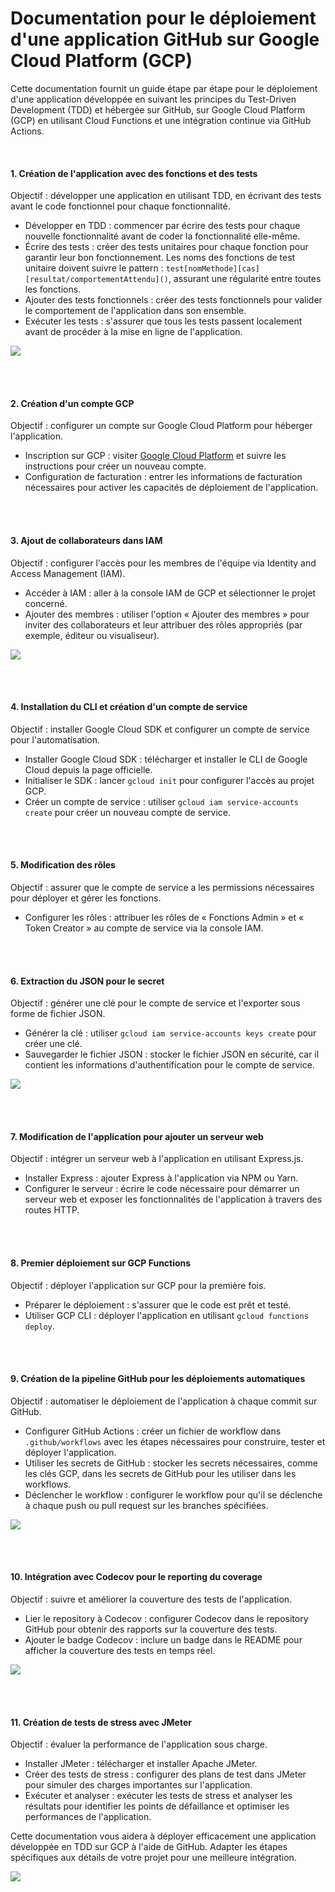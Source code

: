# Documentation pour le déploiement d'une application GitHub sur Google Cloud Platform (GCP)

Cette documentation fournit un guide étape par étape pour le déploiement d'une application développée en suivant les principes du Test-Driven Development (TDD) et hébergée sur GitHub, sur Google Cloud Platform (GCP) en utilisant Cloud Functions et une intégration continue via GitHub Actions.

<br />

#### 1. Création de l'application avec des fonctions et des tests

Objectif : développer une application en utilisant TDD, en écrivant des tests avant le code fonctionnel pour chaque fonctionnalité.

- Développer en TDD : commencer par écrire des tests pour chaque nouvelle fonctionnalité avant de coder la fonctionnalité elle-même.
- Écrire des tests : créer des tests unitaires pour chaque fonction pour garantir leur bon fonctionnement. Les noms des fonctions de test unitaire doivent suivre le pattern : `test[nomMethode][cas][resultat/comportementAttendu]()`, assurant une régularité entre toutes les fonctions.
- Ajouter des tests fonctionnels : créer des tests fonctionnels pour valider le comportement de l'application dans son ensemble.
- Exécuter les tests : s'assurer que tous les tests passent localement avant de procéder à la mise en ligne de l'application.

![](./assets/IMAGES/5.png)


<br />
<br />

#### 2. Création d'un compte GCP

Objectif : configurer un compte sur Google Cloud Platform pour héberger l'application.

- Inscription sur GCP : visiter [Google Cloud Platform](https://cloud.google.com/) et suivre les instructions pour créer un nouveau compte.
- Configuration de facturation : entrer les informations de facturation nécessaires pour activer les capacités de déploiement de l'application.

<br />
<br />

#### 3. Ajout de collaborateurs dans IAM

Objectif : configurer l'accès pour les membres de l'équipe via Identity and Access Management (IAM).

- Accéder à IAM : aller à la console IAM de GCP et sélectionner le projet concerné.
- Ajouter des membres : utiliser l'option « Ajouter des membres » pour inviter des collaborateurs et leur attribuer des rôles appropriés (par exemple, éditeur ou visualiseur).

![](./assets/IMAGES/1.png)

<br />
<br />


#### 4. Installation du CLI et création d'un compte de service

Objectif : installer Google Cloud SDK et configurer un compte de service pour l'automatisation.

- Installer Google Cloud SDK : télécharger et installer le CLI de Google Cloud depuis la page officielle.
- Initialiser le SDK : lancer `gcloud init` pour configurer l'accès au projet GCP.
- Créer un compte de service : utiliser `gcloud iam service-accounts create` pour créer un nouveau compte de service.

<br />
<br />

#### 5. Modification des rôles

Objectif : assurer que le compte de service a les permissions nécessaires pour déployer et gérer les fonctions.

- Configurer les rôles : attribuer les rôles de « Fonctions Admin » et « Token Creator » au compte de service via la console IAM.

<br />
<br />

#### 6. Extraction du JSON pour le secret

Objectif : générer une clé pour le compte de service et l'exporter sous forme de fichier JSON.

- Générer la clé : utiliser `gcloud iam service-accounts keys create` pour créer une clé.
- Sauvegarder le fichier JSON : stocker le fichier JSON en sécurité, car il contient les informations d'authentification pour le compte de service.

![](./assets/IMAGES/4.png)


<br />
<br />

#### 7. Modification de l'application pour ajouter un serveur web

Objectif : intégrer un serveur web à l'application en utilisant Express.js.

- Installer Express : ajouter Express à l'application via NPM ou Yarn.
- Configurer le serveur : écrire le code nécessaire pour démarrer un serveur web et exposer les fonctionnalités de l'application à travers des routes HTTP.

<br />
<br />

#### 8. Premier déploiement sur GCP Functions

Objectif : déployer l'application sur GCP pour la première fois.

- Préparer le déploiement : s'assurer que le code est prêt et testé.
- Utiliser GCP CLI : déployer l'application en utilisant `gcloud functions deploy`.

<br />
<br />

#### 9. Création de la pipeline GitHub pour les déploiements automatiques

Objectif : automatiser le déploiement de l'application à chaque commit sur GitHub.

- Configurer GitHub Actions : créer un fichier de workflow dans `.github/workflows` avec les étapes nécessaires pour construire, tester et déployer l'application.
- Utiliser les secrets de GitHub : stocker les secrets nécessaires, comme les clés GCP, dans les secrets de GitHub pour les utiliser dans les workflows.
- Déclencher le workflow : configurer le workflow pour qu'il se déclenche à chaque push ou pull request sur les branches spécifiées.

![](./assets/IMAGES/2.png)

<br />
<br />

#### 10. Intégration avec Codecov pour le reporting du coverage

Objectif : suivre et améliorer la couverture des tests de l'application.

- Lier le repository à Codecov : configurer Codecov dans le repository GitHub pour obtenir des rapports sur la couverture des tests.
- Ajouter le badge Codecov : inclure un badge dans le README pour afficher la couverture des tests en temps réel.

![](./assets/IMAGES/3.png)


<br />
<br />

#### 11. Création de tests de stress avec JMeter

Objectif : évaluer la performance de l'application sous charge.

- Installer JMeter : télécharger et installer Apache JMeter.
- Créer des tests de stress : configurer des plans de test dans JMeter pour simuler des charges importantes sur l'application.
- Exécuter et analyser : exécuter les tests de stress et analyser les résultats pour identifier les points de défaillance et optimiser les performances de l'application.

Cette documentation vous aidera à déployer efficacement une application développée en TDD sur GCP à l'aide de GitHub. Adapter les étapes spécifiques aux détails de votre projet pour une meilleure intégration.

![](./assets/IMAGES/6.png)
